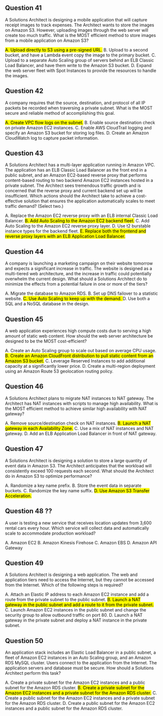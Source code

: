 ## Question 41
A Solutions Architect is designing a mobile application that will capture receipt images to track expenses. The Architect wants to store the images
on Amazon S3. However, uploading images through the web server will create too much traffic.
What is the MOST efficient method to store images from a mobile application on Amazon S3?

<mark>A. Upload directly to S3 using a pre-signed URL.</mark>
B. Upload to a second bucket, and have a Lambda event copy the image to the primary bucket.
C. Upload to a separate Auto Scaling group of servers behind an ELB Classic Load Balancer, and have them write to the Amazon S3 bucket.
D. Expand the web server fleet with Spot Instances to provide the resources to handle the images.

## Question 42
A company requires that the source, destination, and protocol of all IP packets be recorded when traversing a private subnet.
What is the MOST secure and reliable method of accomplishing this goal.

<mark>A. Create VPC flow logs on the subnet.</mark>
B. Enable source destination check on private Amazon EC2 instances.
C. Enable AWS CloudTrail logging and specify an Amazon S3 bucket for storing log files.
D. Create an Amazon CloudWatch log to capture packet information.

## Question 43
A Solutions Architect has a multi-layer application running in Amazon VPC. The application has an ELB Classic Load Balancer as the front end in a public subnet,
and an Amazon EC2-based reverse proxy that performs content-based routing to two backend Amazon EC2 instances hosted in a private subnet. The Architect sees
tremendous traffic growth and is concerned that the reverse proxy and current backend set up will be insufficient.
Which actions should the Architect take to achieve a cost-effective solution that ensures the application automatically scales to meet traffic demand? (Select two.)

A. Replace the Amazon EC2 reverse proxy with an ELB internal Classic Load Balancer.
<mark>B. Add Auto Scaling to the Amazon EC2 backend fleet.</mark>
C. Add Auto Scaling to the Amazon EC2 reverse proxy layer.
D. Use t2 burstable instance types for the backend fleet.
<mark>E. Replace both the frontend and reverse proxy layers with an ELB Application Load Balancer.</mark>

## Question 44
A company is launching a marketing campaign on their website tomorrow and expects a significant increase in traffic. The website is designed as a multi-tiered
web architecture, and the increase in traffic could potentially overwhelm the current design.
What should a Solutions Architect do to minimize the effects from a potential failure in one or more of the tiers?

A. Migrate the database to Amazon RDS.
B. Set up DNS failover to a statistic website.
<mark>C. Use Auto Scaling to keep up with the demand. </mark>
D. Use both a SQL and a NoSQL database in the design.

## Question 45
A web application experiences high compute costs due to serving a high amount of static web content.
How should the web server architecture be designed to be the MOST cost-efficient?

A. Create an Auto Scaling group to scale out based on average CPU usage.
<mark>B. Create an Amazon CloudFront distribution to pull static content from an Amazon S3 bucket.</mark>
C. Leverage Reserved Instances to add additional capacity at a significantly lower price.
D. Create a multi-region deployment using an Amazon Route 53 geolocation routing policy.

## Question 46
A Solutions Architect plans to migrate NAT instances to NAT gateway. The Architect has NAT instances with scripts to manage high availability.
What is the MOST efficient method to achieve similar high availability with NAT gateway?

A. Remove source/destination check on NAT instances.
<mark>B. Launch a NAT gateway in each Availability Zone.</mark>
C. Use a mix of NAT instances and NAT gateway.
D. Add an ELB Application Load Balancer in front of NAT gateway.

## Question 47
A Solutions Architect is designing a solution to store a large quantity of event data in Amazon S3. The Architect anticipates that the workload will
consistently exceed 100 requests each second.
What should the Architect do in Amazon S3 to optimize performance?

A. Randomize a key name prefix.
B. Store the event data in separate buckets.
C. Randomize the key name suffix.
<mark>D. Use Amazon S3 Transfer Acceleration.</mark>

## Question 48 ??
A user is testing a new service that receives location updates from 3,600 rental cars every hour.
Which service will collect data and automatically scale to accommodate production workload?

A. Amazon EC2
B. Amazon Kinesis Firehose
C. Amazon EBS
D. Amazon API Gateway

## Question 49
A Solutions Architect is designing a web application. The web and application tiers need to access the Internet, but they cannot be accessed from the Internet.
Which of the following steps is required?

A. Attach an Elastic IP address to each Amazon EC2 instance and add a route from the private subnet to the public subnet.
<mark>B. Launch a NAT gateway in the public subnet and add a route to it from the private subnet.</mark>
C. Launch Amazon EC2 instances in the public subnet and change the security group to allow outbound traffic on port 80.
D. Launch a NAT gateway in the private subnet and deploy a NAT instance in the private subnet.

## Question 50
An application stack includes an Elastic Load Balancer in a public subnet, a fleet of Amazon EC2 instances in an Auto Scaling group, and an Amazon RDS
MySQL cluster. Users connect to the application from the Internet. The application servers and database must be secure.
How should a Solutions Architect perform this task?

A. Create a private subnet for the Amazon EC2 instances and a public subnet for the Amazon RDS cluster.
<mark>B. Create a private subnet for the Amazon EC2 instances and a private subnet for the Amazon RDS cluster.</mark>
C. Create a public subnet for the Amazon EC2 instances and a private subnet for the Amazon RDS cluster.
D. Create a public subnet for the Amazon EC2 instances and a public subnet for the Amazon RDS cluster.
